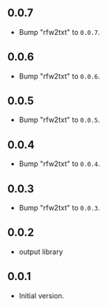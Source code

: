 ## 0.0.7

 - Bump "rfw2txt" to `0.0.7`.

## 0.0.6

 - Bump "rfw2txt" to `0.0.6`.

## 0.0.5

 - Bump "rfw2txt" to `0.0.5`.

## 0.0.4

 - Bump "rfw2txt" to `0.0.4`.

## 0.0.3

 - Bump "rfw2txt" to `0.0.3`.

## 0.0.2

 - output library

## 0.0.1

- Initial version.
